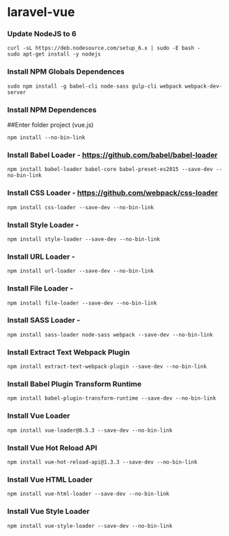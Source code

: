 # laravel-vue

### Update NodeJS to 6
```shell
curl -sL https://deb.nodesource.com/setup_6.x | sudo -E bash -
sudo apt-get install -y nodejs
```

### Install NPM Globals Dependences
```shell
sudo npm install -g babel-cli node-sass gulp-cli webpack webpack-dev-server
```

### Install NPM Dependences
##Enter folder project (vue.js)
```shell
npm install --no-bin-link
```

### Install Babel Loader - https://github.com/babel/babel-loader
```shell
npm install babel-loader babel-core babel-preset-es2015 --save-dev --no-bin-link
```

### Install CSS Loader - https://github.com/webpack/css-loader
```shell
npm install css-loader --save-dev --no-bin-link
```

### Install Style Loader -
```shell
npm install style-loader --save-dev --no-bin-link
```

### Install URL Loader -
```shell
npm install url-loader --save-dev --no-bin-link
```

### Install File Loader -
```shell
npm install file-loader --save-dev --no-bin-link
```

### Install SASS Loader -
```shell
npm install sass-loader node-sass webpack --save-dev --no-bin-link
```

### Install Extract Text Webpack Plugin
```shell
npm install extract-text-webpack-plugin --save-dev --no-bin-link
```

### Install Babel Plugin Transform Runtime
```shell
npm install babel-plugin-transform-runtime --save-dev --no-bin-link
```

### Install Vue Loader
```shell
npm install vue-loader@8.5.3 --save-dev --no-bin-link
```

### Install Vue Hot Reload API
```shell
npm install vue-hot-reload-api@1.3.3 --save-dev --no-bin-link
```

### Install Vue HTML Loader
```shell
npm install vue-html-loader --save-dev --no-bin-link
```

### Install Vue Style Loader
```shell
npm install vue-style-loader --save-dev --no-bin-link
```
